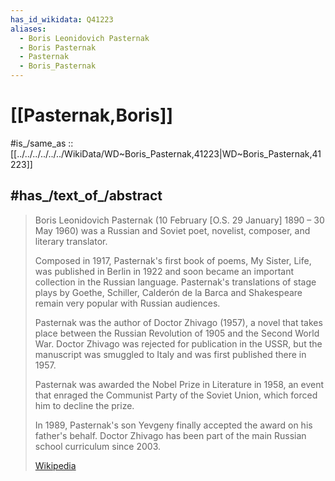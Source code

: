 ```yaml
---
has_id_wikidata: Q41223
aliases:
  - Boris Leonidovich Pasternak
  - Boris Pasternak
  - Pasternak
  - Boris_Pasternak
---
```

# [[Pasternak,Boris]] 

#is_/same_as :: [[../../../../../../WikiData/WD~Boris_Pasternak,41223|WD~Boris_Pasternak,41223]] 

## #has_/text_of_/abstract 

> Boris Leonidovich Pasternak (10 February [O.S. 29 January] 1890 – 30 May 1960) 
> was a Russian and Soviet poet, novelist, composer, and literary translator.
>
> Composed in 1917, Pasternak's first book of poems, My Sister, Life, was published in Berlin in 1922 
> and soon became an important collection in the Russian language. 
> Pasternak's translations of stage plays by Goethe, Schiller, Calderón de la Barca and Shakespeare 
> remain very popular with Russian audiences.
>
> Pasternak was the author of Doctor Zhivago (1957), 
> a novel that takes place between the Russian Revolution of 1905 and the Second World War. 
> Doctor Zhivago was rejected for publication in the USSR, 
> but the manuscript was smuggled to Italy and was first published there in 1957.
>
> Pasternak was awarded the Nobel Prize in Literature in 1958, 
> an event that enraged the Communist Party of the Soviet Union, 
> which forced him to decline the prize. 
> 
> In 1989, Pasternak's son Yevgeny finally accepted the award on his father's behalf. 
> Doctor Zhivago has been part of the main Russian school curriculum since 2003.
>
> [Wikipedia](https://en.wikipedia.org/wiki/Boris%20Pasternak) 

